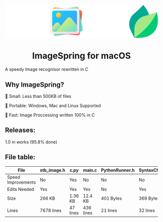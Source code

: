 <p align="center">
  <img src="logo.png">
  <h1 align="center">ImageSpring for macOS</h1>
</p>
A speedy Image recognisor rewritten in C

## Why ImageSpring?
🐜 Small: Less than 500KB of files

🧳 Portable: Windows, Mac and Linux Supported

🚄 Fast: Image Proccessing written 100% in C

## Releases:
1.0 in works (95.8% done)

## File table:

File | stb_image.h | c.py | main.c | PythonRunner.h | SyntaxChanges.h
--- | --- | --- | --- | --- | ---
Speed Improvements | No | Yes | No | No | No
Edits Needed | Yes | Yes | Yes | No | Yes
Size | 266 KB | 1.36 KB | 12.4 KB | 401 Bytes | 369 Bytes
Lines | 7678 lines | 47 lines | 436 lines | 21 lines | 32 lines
